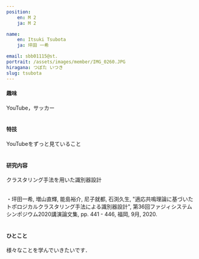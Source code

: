 ```yaml
---
position:
    en: M 2
    ja: M 2

name:
    en: Itsuki Tsubota
    ja: 坪田 一希

email: sbb01115@st.
portrait: /assets/images/member/IMG_0260.JPG
hiragana: つぼた いつき
slug: tsubota
---
```


#### 趣味
YouTube，サッカー
<br><br>

#### 特技
YouTubeをずっと見ていること
<br><br>

#### 研究内容
クラスタリング手法を用いた識別器設計<br><br>

・坪田一希, 増山直輝, 能島裕介, 尼子就都, 石渕久生, "適応共鳴理論に基づいたトポロジカルクラスタリング手法による識別器設計", 第36回ファジィシステムシンポジウム2020講演論文集, pp. 441 - 446, 福岡, 9月, 2020.
<br><br>

#### ひとこと
様々なことを学んでいきたいです．
<br><br>
